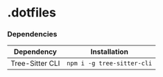 # .dotfiles

### Dependencies

|   Dependency    |        Installation        |
| :-------------: | :------------------------: |
| Tree-Sitter CLI | `npm i -g tree-sitter-cli` |
